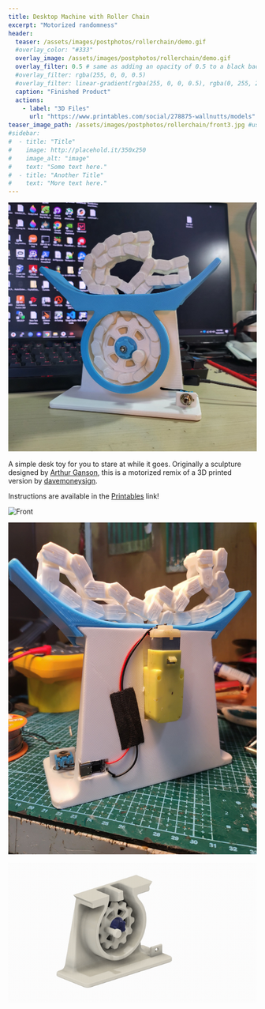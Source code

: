 ```yaml
---
title: Desktop Machine with Roller Chain
excerpt: "Motorized randomness"
header:
  teaser: /assets/images/postphotos/rollerchain/demo.gif
  #overlay_color: "#333"
  overlay_image: /assets/images/postphotos/rollerchain/demo.gif
  overlay_filter: 0.5 # same as adding an opacity of 0.5 to a black background
  #overlay_filter: rgba(255, 0, 0, 0.5)
  #overlay_filter: linear-gradient(rgba(255, 0, 0, 0.5), rgba(0, 255, 255, 0.5))
  caption: "Finished Product"
  actions:
    - label: "3D Files"
      url: "https://www.printables.com/social/278875-wallnutts/models"
teaser_image_path: /assets/images/postphotos/rollerchain/front3.jpg #use .jpg files
#sidebar:
#  - title: "Title"
#    image: http://placehold.it/350x250
#    image_alt: "image"
#    text: "Some text here."
#  - title: "Another Title"
#    text: "More text here."
---
```


![](/assets/images/postphotos/rollerchain/front.jpg "Front")

A simple desk toy for you to stare at while it goes. Originally a sculpture designed by [Arthur Ganson](https://www.arthurganson.com/roller-chain-1), this is a motorized remix of a 3D printed version by [davemoneysign](https://www.printables.com/model/273818-desktop-machine-with-roller-chain). 

Instructions are available in the [Printables](https://www.printables.com/social/278875-wallnutts/models) link!

![](/assets/images/postphotos/rollerchain/demo.gif "Front")

![](/assets/images/postphotos/rollerchain/back.jpg "Back")

![](/assets/images/postphotos/rollerchain/teardown.gif "Assembly")